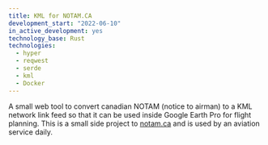 ```yaml
---
title: KML for NOTAM.CA
development_start: "2022-06-10"
in_active_development: yes
technology_base: Rust
technologies:
  - hyper
  - reqwest
  - serde
  - kml
  - Docker
---
```


A small web tool to convert canadian NOTAM (notice to airman) to a KML network
link feed so that it can be used inside Google Earth Pro for flight planning.
This is a small side project to [notam.ca](https://notam.ca) and is used by 
an aviation service daily.
